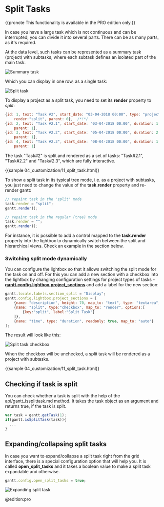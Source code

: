 Split Tasks 
=================

{{pronote This functionality is available in the PRO edition only.}}

In case you have a large task which is not continuous and can be interrupted, you can divide it into several parts. There can be as many parts, as it's required.

At the data level, such tasks can be represented as a summary task (project) with subtasks, where each subtask defines an isolated part of the main task.

![Summary task](desktop/split_task_inside.png)

Which you can display in one row, as a single task:

![Split task](desktop/split_task.png)

To display a project as a split task, you need to set its **render** property to *split*:

~~~js
{id: 1, text: "Task #2", start_date: "03-04-2018 00:00", type: "project", 
	render:"split", parent: 0},  /*!*/
{id: 2, text: "Task #2.1", start_date: "03-04-2018 00:00", duration: 1, 
	parent: 1},
{id: 3, text: "Task #2.2", start_date: "05-04-2018 00:00", duration: 2, 
	parent: 1},
{id: 4, text: "Task #2.3", start_date: "08-04-2018 00:00", duration: 1, 
	parent: 1}
~~~

The task "Task#2" is split and rendered as a set of tasks: "Task#2.1", "Task#2.2" and "Task#2.3", which are fully interactive.

{{sample  04_customization/11_split_task.html}}

To show a split task in its typical tree mode, i.e. as a project with subtasks, you just need to change the value of the **task.render** property and re-render gantt:

~~~js
// repaint task in the 'split' mode
task.render = "split";
gantt.render();

// repaint task in the regular (tree) mode
task.render = "";
gantt.render();
~~~

For instance, it is possible to add a control mapped to the **task.render** property into the lightbox to dynamically switch between the split and hierarchical views. Check an example in the section below.


### Switching split mode dynamically

You can configure the lightbox so that it allows switching the split mode for the task on and off. For this you can add a new section with a checkbox into the lightbox by changing configuration settings 
for project types of tasks - [**gantt.config.lightbox.project_sections**](desktop/task_types.md#specificlightboxpertasktype) and add a label for the new section:

~~~js
gantt.locale.labels.section_split = "Display";
gantt.config.lightbox.project_sections = [
	{name: "description", height: 70, map_to: "text", type: "textarea", focus: true},
	{name: "split", type:"checkbox", map_to: "render", options:[
		{key:"split", label:"Split Task"}
	]},
	{name: "time", type: "duration", readonly: true, map_to: "auto"}
];
~~~

The result will look like this:

![Split task checkbox](desktop/split_task_checkbox.png)

When the checkbox will be unchecked, a split task will be rendered as a project with subtasks.


{{sample  04_customization/11_split_task.html}}

## Checking if task is split

You can check whether a task is split with the help of the api/gantt_issplittask.md method. It takes the task object as an argument and returns true, if the task is split.

~~~js
var task = gantt.getTask(1);
if(gantt.isSplitTask(task)){
  ...
}
~~~

## Expanding/collapsing split tasks

In case you want to expand/collapse a split task right from the grid interface, there is a special configuration option that will help you. It is called **open_split_tasks** and it takes a boolean value to make a split
task expandable and otherwise.

~~~js
gantt.config.open_split_tasks = true;
~~~

![Expanding split task](desktop/expand_split_task.png)



@edition:pro
